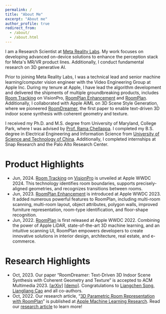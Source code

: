 ```yaml
---
permalink: /
title: "About Me"
excerpt: "About me"
author_profile: true
redirect_from: 
  - /about/
  - /about.html
---
```


I am a Research Scientist at [Meta Reality Labs](https://about.meta.com/realitylabs/?utm_source=about.facebook.com&utm_medium=redirect). My work focuses on developing advanced on-device solutions to enhance the perception stack for Meta's MR/VR product lines. Additionally, I conduct fundamental research on 3D generative AI.

Prior to joining Meta Reality Labs, I was a technical lead and senior machine learning/computer vision engineer with the Video Engineering Group at Apple Inc. During my tenure at Apple, I have lead the algorithm development and delivered the shipments of multiple groundbreaking products, includes [Room Tracking](https://developer.apple.com/videos/play/wwdc2024/10100/?time=150) on VisionPro, [RoomPlan Enhancement](https://developer.apple.com/videos/play/wwdc2023/10192/) and [RoomPlan](https://developer.apple.com/augmented-reality/roomplan/). Additionally, I collaborated with Apple AIML on 3D Scene Style Generation, where we pioneered [RoomDreamer](https://machinelearning.apple.com/research/roomdreamer), the first paper to enable text-driven 3D indoor scene synthesis with coherent geometry and texture.

I received my Ph.D. and M.S. degree from University of Maryland, College Park, where I was advised by [Prof. Rama Chellappa](https://engineering.jhu.edu/faculty/rama-chellappa/). I completed my B.S. degree in Electrical Engineering and Information Science from [University of Science and Technology of China](http://en.ustc.edu.cn/). Additionally, I completed internships at Snap Research and the Palo Alto Research Center. 

# Product Highlights
* Jun, 2024. [Room Tracking](https://developer.apple.com/videos/play/wwdc2024/10100/?time=150) on [VisionPro](https://www.apple.com/apple-vision-pro/) is unveiled at Apple WWDC 2024. This technology identifies room boundaries, supports precisely-aligned geometries, and recognizes transitions between rooms.
* Jun, 2023. [RoomPlan Enhancement](https://developer.apple.com/videos/play/wwdc2023/10192/) is introduced at Apple WWDC 2023. It added numerous powerful features to RoomPlan, including multi-room scanning, multi-room layout, object attributes, polygon walls, improved furniture representation, room-type identification, and floor-shape recognition.
* Jun, 2022. [RoomPlan](https://developer.apple.com/videos/play/wwdc2022/10127/) is first released at Apple WWDC 2022. Combining the power of Apple LiDAR, state-of-the-art 3D machine learning, and an intuitive scanning UI, RoomPlan empowers developers to create innovative solutions in interior design, architecture, real estate, and e-commerce.

# Research Highlights
* Oct, 2023. Our paper “RoomDreamer: Text-Driven 3D Indoor Scene Synthesis with Coherent Geometry and Texture” is accepted to ACM Multimedia 2023. [[arXiv]](https://arxiv.org/abs/2305.11337) [[demo]](https://www.youtube.com/watch?v=p4xgwj4QJcQ). Congratulations to [Liangchen Song](https://lsongx.github.io/), [Liangliang Cao](http://llcao.net/) and all co-authors.
* Oct, 2022. Our research article, “[3D Parametric Room Representation with RoomPlan](https://machinelearning.apple.com/research/roomplan)” is published at [Apple Machine Learning Research](https://machinelearning.apple.com/). Read our [research article](https://machinelearning.apple.com/research/roomplan) to learn more!